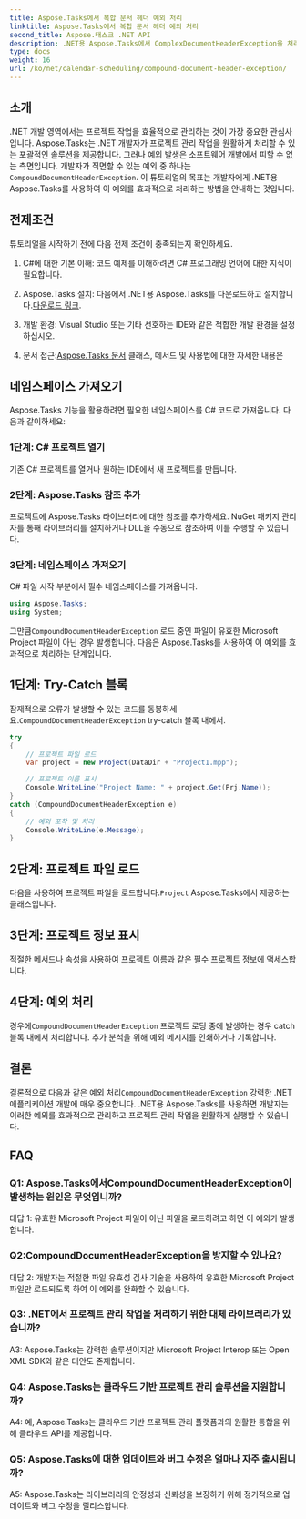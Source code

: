 ```yaml
---
title: Aspose.Tasks에서 복합 문서 헤더 예외 처리
linktitle: Aspose.Tasks에서 복합 문서 헤더 예외 처리
second_title: Aspose.태스크 .NET API
description: .NET용 Aspose.Tasks에서 ComplexDocumentHeaderException을 처리하는 방법을 알아보세요. 코드 예제를 통해 단계별 지침을 얻으세요.
type: docs
weight: 16
url: /ko/net/calendar-scheduling/compound-document-header-exception/
---
```

## 소개

 .NET 개발 영역에서는 프로젝트 작업을 효율적으로 관리하는 것이 가장 중요한 관심사입니다. Aspose.Tasks는 .NET 개발자가 프로젝트 관리 작업을 원활하게 처리할 수 있는 포괄적인 솔루션을 제공합니다. 그러나 예외 발생은 소프트웨어 개발에서 피할 수 없는 측면입니다. 개발자가 직면할 수 있는 예외 중 하나는`CompoundDocumentHeaderException`. 이 튜토리얼의 목표는 개발자에게 .NET용 Aspose.Tasks를 사용하여 이 예외를 효과적으로 처리하는 방법을 안내하는 것입니다.

## 전제조건

튜토리얼을 시작하기 전에 다음 전제 조건이 충족되는지 확인하세요.

1. C#에 대한 기본 이해: 코드 예제를 이해하려면 C# 프로그래밍 언어에 대한 지식이 필요합니다.
   
2.  Aspose.Tasks 설치: 다음에서 .NET용 Aspose.Tasks를 다운로드하고 설치합니다.[다운로드 링크](https://releases.aspose.com/tasks/net/).

3. 개발 환경: Visual Studio 또는 기타 선호하는 IDE와 같은 적합한 개발 환경을 설정하십시오.

4.  문서 접근:[Aspose.Tasks 문서](https://reference.aspose.com/tasks/net/) 클래스, 메서드 및 사용법에 대한 자세한 내용은

## 네임스페이스 가져오기

Aspose.Tasks 기능을 활용하려면 필요한 네임스페이스를 C# 코드로 가져옵니다. 다음과 같이하세요:

### 1단계: C# 프로젝트 열기

기존 C# 프로젝트를 열거나 원하는 IDE에서 새 프로젝트를 만듭니다.

### 2단계: Aspose.Tasks 참조 추가

프로젝트에 Aspose.Tasks 라이브러리에 대한 참조를 추가하세요. NuGet 패키지 관리자를 통해 라이브러리를 설치하거나 DLL을 수동으로 참조하여 이를 수행할 수 있습니다.

### 3단계: 네임스페이스 가져오기

C# 파일 시작 부분에서 필수 네임스페이스를 가져옵니다.

```csharp
using Aspose.Tasks;
using System;


```

 그만큼`CompoundDocumentHeaderException` 로드 중인 파일이 유효한 Microsoft Project 파일이 아닌 경우 발생합니다. 다음은 Aspose.Tasks를 사용하여 이 예외를 효과적으로 처리하는 단계입니다.

## 1단계: Try-Catch 블록

 잠재적으로 오류가 발생할 수 있는 코드를 동봉하세요.`CompoundDocumentHeaderException` try-catch 블록 내에서.

```csharp
try
{
    // 프로젝트 파일 로드
    var project = new Project(DataDir + "Project1.mpp");

    // 프로젝트 이름 표시
    Console.WriteLine("Project Name: " + project.Get(Prj.Name));
}
catch (CompoundDocumentHeaderException e)
{
    // 예외 포착 및 처리
    Console.WriteLine(e.Message);
}
```

## 2단계: 프로젝트 파일 로드

 다음을 사용하여 프로젝트 파일을 로드합니다.`Project` Aspose.Tasks에서 제공하는 클래스입니다.

## 3단계: 프로젝트 정보 표시

적절한 메서드나 속성을 사용하여 프로젝트 이름과 같은 필수 프로젝트 정보에 액세스합니다.

## 4단계: 예외 처리

 경우에`CompoundDocumentHeaderException` 프로젝트 로딩 중에 발생하는 경우 catch 블록 내에서 처리합니다. 추가 분석을 위해 예외 메시지를 인쇄하거나 기록합니다.

## 결론

 결론적으로 다음과 같은 예외 처리`CompoundDocumentHeaderException` 강력한 .NET 애플리케이션 개발에 매우 중요합니다. .NET용 Aspose.Tasks를 사용하면 개발자는 이러한 예외를 효과적으로 관리하고 프로젝트 관리 작업을 원활하게 실행할 수 있습니다.

## FAQ

### Q1: Aspose.Tasks에서CompoundDocumentHeaderException이 발생하는 원인은 무엇입니까?

대답 1: 유효한 Microsoft Project 파일이 아닌 파일을 로드하려고 하면 이 예외가 발생합니다.

### Q2:CompoundDocumentHeaderException을 방지할 수 있나요?

대답 2: 개발자는 적절한 파일 유효성 검사 기술을 사용하여 유효한 Microsoft Project 파일만 로드되도록 하여 이 예외를 완화할 수 있습니다.

### Q3: .NET에서 프로젝트 관리 작업을 처리하기 위한 대체 라이브러리가 있습니까?

A3: Aspose.Tasks는 강력한 솔루션이지만 Microsoft Project Interop 또는 Open XML SDK와 같은 대안도 존재합니다.

### Q4: Aspose.Tasks는 클라우드 기반 프로젝트 관리 솔루션을 지원합니까?

A4: 예, Aspose.Tasks는 클라우드 기반 프로젝트 관리 플랫폼과의 원활한 통합을 위해 클라우드 API를 제공합니다.

### Q5: Aspose.Tasks에 대한 업데이트와 버그 수정은 얼마나 자주 출시됩니까?

A5: Aspose.Tasks는 라이브러리의 안정성과 신뢰성을 보장하기 위해 정기적으로 업데이트와 버그 수정을 릴리스합니다.